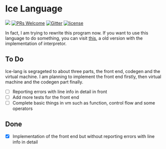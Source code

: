 # Ice Language

[![](https://img.shields.io/badge/request-new%20features-blue.svg)](https://github.com/ice-lang/ice/issues/new)
[![PRs Welcome](https://img.shields.io/badge/PRs-welcome-brightgreen.svg?style=flat-square)](https://github.com/ice-lang/ice/compare)
[![Gitter](https://badges.gitter.im/JoinChat.svg)](https://gitter.im/ice-lang)
[![license](https://img.shields.io/github/license/MU001999/ice.svg)](https://github.com/ice-lang/ice)

In fact, I am trying to rewrite this program now. If you want to use this language to do something, you can visit [this](https://github.com/ice-lang/ice-old-version), a old version with the implementation of interpretor.

## To Do

Ice-lang is segrageted to about three parts, the front end, codegen and the virtual machine. I am planning to implement the front end firstly, then virtual machine and the codegen part finally.

+ [ ] Reporting errors with line info in detail in front
+ [ ] Add more tests for the front end
+ [ ] Complete basic things in vm such as function, control flow and some operators

## Done

+ [X] Implementation of the front end but without reporting errors with line info in detail
